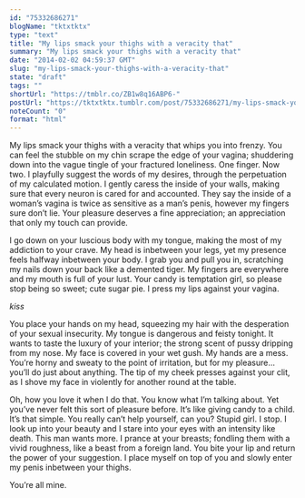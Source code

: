 ```yaml
---
id: "75332686271"
blogName: "tktxtktx"
type: "text"
title: "My lips smack your thighs with a veracity that"
summary: "My lips smack your thighs with a veracity that"
date: "2014-02-02 04:59:37 GMT"
slug: "my-lips-smack-your-thighs-with-a-veracity-that"
state: "draft"
tags: ""
shortUrl: "https://tmblr.co/ZB1w8q16ABP6-"
postUrl: "https://tktxtktx.tumblr.com/post/75332686271/my-lips-smack-your-thighs-with-a-veracity-that"
noteCount: "0"
format: "html"
---
```


My lips smack your thighs with a veracity that whips you into frenzy. You can feel the stubble on my chin scrape the edge of your vagina; shuddering down into the vague tingle of your fractured loneliness. One finger. Now two. I playfully suggest the words of my desires, through the perpetuation of my calculated motion. I gently caress the inside of your walls, making sure that every neuron is cared for and accounted. They say the inside of a woman’s vagina is twice as sensitive as a man’s penis, however my fingers sure don’t lie. Your pleasure deserves a fine appreciation; an appreciation that only my touch can provide.

I go down on your luscious body with my tongue, making the most of my addiction to your crave. My head is inbetween your legs, yet my presence feels halfway inbetween your body. I grab you and pull you in, scratching my nails down your back like a demented tiger. My fingers are everywhere and my mouth is full of your lust. Your candy is temptation girl, so please stop being so sweet; cute sugar pie. I press my lips against your vagina. 

*kiss*

You place your hands on my head, squeezing my hair with the desperation of your sexual insecurity. My tongue is dangerous and feisty tonight. It wants to taste the luxury of your interior; the strong scent of pussy dripping from my nose. My face is covered in your wet gush. My hands are a mess. You’re horny and sweaty to the point of irritation, but for my pleasure… you’ll do just about anything. The tip of my cheek presses against your clit, as I shove my face in violently for another round at the table.

Oh, how you love it when I do that. You know what I’m talking about. Yet you’ve never felt this sort of pleasure before. It’s like giving candy to a child. It’s that simple. You really can’t help yourself, can you? Stupid girl. I stop. I look up into your beauty and I stare into your eyes with an intensity like death. This man wants more. I prance at your breasts; fondling them with a vivid roughness, like a beast from a foreign land. You bite your lip and return the power of your suggestion. I place myself on top of you and slowly enter my penis inbetween your thighs.

You’re all mine.